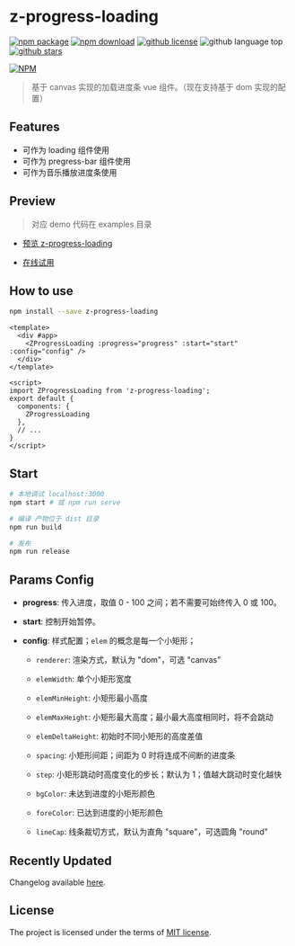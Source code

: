 # z-progress-loading

[![npm package](https://img.shields.io/npm/v/z-progress-loading.svg)](https://www.npmjs.org/package/z-progress-loading)
[![npm download](https://img.shields.io/npm/dt/z-progress-loading.svg)](https://www.npmjs.org/package/z-progress-loading)
[![github license](https://img.shields.io/github/license/shallinta/z-progress-loading.svg)](https://github.com/shallinta/z-progress-loading/blob/master/LICENSE)
![github language top](https://img.shields.io/github/languages/top/shallinta/z-progress-loading.svg)
[![github stars](https://img.shields.io/github/stars/shallinta/z-progress-loading.svg?style=social&label=Stars)](https://github.com/shallinta/z-progress-loading)  

[![NPM](https://nodei.co/npm/z-progress-loading.png?downloads=true&downloadRank=true&stars=true)](https://www.npmjs.com/package/z-progress-loading)

> 基于 canvas 实现的加载进度条 vue 组件。（现在支持基于 dom 实现的配置）

## Features

- 可作为 loading 组件使用
- 可作为 pregress-bar 组件使用
- 可作为音乐播放进度条使用

## Preview

> 对应 demo 代码在 examples 目录

- [预览 z-progress-loading](https://dy7q2.csb.app/)

- [在线试用](https://codesandbox.io/s/funny-perlman-dy7q2)

## How to use

```sh
npm install --save z-progress-loading
```

```vue
<template>
  <div #app>
    <ZProgressLoading :progress="progress" :start="start" :config="config" />
  </div>
</template>

<script>
import ZProgressLoading from 'z-progress-loading';
export default {
  components: {
    ZProgressLoading
  },
  // ...
}
</script>
```

## Start

```sh
# 本地调试 localhost:3000
npm start # 或 npm run serve

# 编译 产物位于 dist 目录
npm run build

# 发布
npm run release

```

## Params Config

- **progress**: 传入进度，取值 0 - 100 之间；若不需要可始终传入 0 或 100。

- **start**: 控制开始暂停。

- **config**: 样式配置；`elem` 的概念是每一个小矩形；

  - `renderer`: 渲染方式，默认为 "dom"，可选 "canvas"

  - `elemWidth`: 单个小矩形宽度

  - `elemMinHeight`: 小矩形最小高度

  - `elemMaxHeight`: 小矩形最大高度；最小最大高度相同时，将不会跳动

  - `elemDeltaHeight`: 初始时不同小矩形的高度差值

  - `spacing`: 小矩形间距；间距为 0 时将连成不间断的进度条

  - `step`: 小矩形跳动时高度变化的步长；默认为 1；值越大跳动时变化越快

  - `bgColor`: 未达到进度的小矩形颜色

  - `foreColor`: 已达到进度的小矩形颜色

  - `lineCap`: 线条裁切方式，默认为直角 "square"，可选圆角 "round"

## Recently Updated

Changelog available [here](./CHANGELOG.md).

## License

The project is licensed under the terms of [MIT license](./LICENSE).
